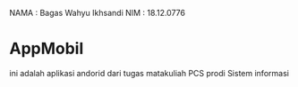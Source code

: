 NAMA   : Bagas Wahyu Ikhsandi
NIM    : 18.12.0776

# AppMobil
ini adalah aplikasi andorid dari tugas matakuliah PCS prodi Sistem informasi
